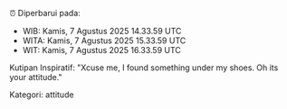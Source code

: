 ⏰ Diperbarui pada:
- WIB: Kamis, 7 Agustus 2025 14.33.59 UTC
- WITA: Kamis, 7 Agustus 2025 15.33.59 UTC
- WIT: Kamis, 7 Agustus 2025 16.33.59 UTC

Kutipan Inspiratif:
"Xcuse me, I found something under my shoes. Oh its your attitude."


Kategori: attitude

